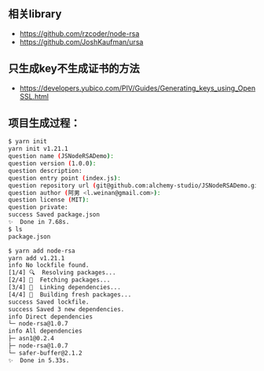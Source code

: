 ## 相关library

- https://github.com/rzcoder/node-rsa
- https://github.com/JoshKaufman/ursa


## 只生成key不生成证书的方法

- https://developers.yubico.com/PIV/Guides/Generating_keys_using_OpenSSL.html

## 项目生成过程：

```bash
$ yarn init
yarn init v1.21.1
question name (JSNodeRSADemo):
question version (1.0.0):
question description:
question entry point (index.js):
question repository url (git@github.com:alchemy-studio/JSNodeRSADemo.git):
question author (阿男 <l.weinan@gmail.com>):
question license (MIT):
question private:
success Saved package.json
✨  Done in 7.68s.
$ ls
package.json
```

```bash
$ yarn add node-rsa
yarn add v1.21.1
info No lockfile found.
[1/4] 🔍  Resolving packages...
[2/4] 🚚  Fetching packages...
[3/4] 🔗  Linking dependencies...
[4/4] 🔨  Building fresh packages...
success Saved lockfile.
success Saved 3 new dependencies.
info Direct dependencies
└─ node-rsa@1.0.7
info All dependencies
├─ asn1@0.2.4
├─ node-rsa@1.0.7
└─ safer-buffer@2.1.2
✨  Done in 5.33s.
```
